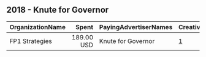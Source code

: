 ## 2018 - Knute for Governor 
|OrganizationName|Spent|PayingAdvertiserNames|CreativeUrls|Impressions|Genders|AgeBrackets|CountryCodes|BillingAddresses|CandidateBallotInformation|
|:---|---:|:---|:---|---:|:---|:---|:---|:---|:---|
|FP1 Strategies|189.00 USD|Knute for Governor|[1](https://www.snap.com/political-ads/asset/d423e03ee52f0e25d391785f870ba96bbc9a326711de0c044cb164fa4c6bc029?mediaType=mp4)|17,428|||united states|"3001 Washington Blvd,Arlington,22201,US"||
